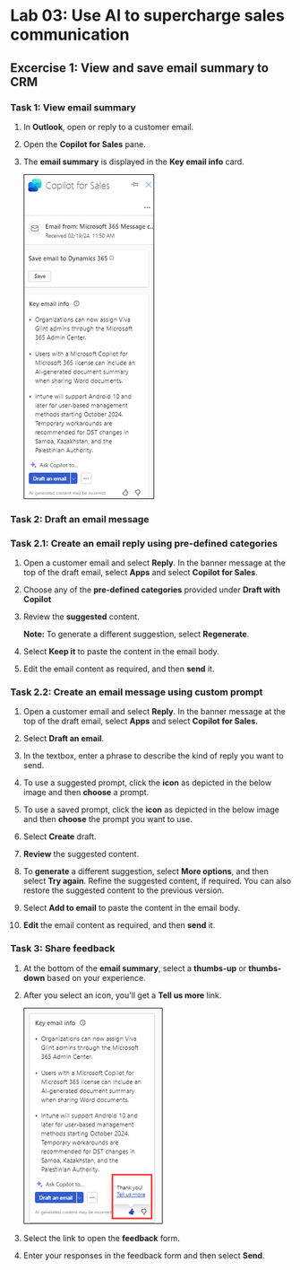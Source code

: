 # Lab 03: Use AI to supercharge sales communication 

## Excercise 1: View and save email summary to CRM

### Task 1: View email summary

1. In **Outlook**, open or reply to a customer email.

1. Open the **Copilot for Sales** pane.

1. The **email summary** is displayed in the **Key email info** card.

   ![](/media/dy1.png)

### Task 2: Draft an email message  

### Task 2.1: Create an email reply using pre-defined categories

1. Open a customer email and select **Reply**. In the banner message at the top of the draft email, select **Apps** and select **Copilot for Sales**.

1. Choose any of the **pre-defined categories** provided under **Draft with Copilot**
   
1. Review the **suggested** content.

      **Note:** To generate a different suggestion, select **Regenerate**.
   
1. Select **Keep it** to paste the content in the email body.

1. Edit the email content as required, and then **send** it.

### Task 2.2: Create an email message using custom prompt

1. Open a customer email and select **Reply**. In the banner message at the top of the draft email, select **Apps** and select **Copilot for Sales**.

1. Select **Draft an email**.

1. In the textbox, enter a phrase to describe the kind of reply you want to send.

1. To use a suggested prompt, click the **icon** as depicted in the below image and then **choose** a prompt.
   
1. To use a saved prompt, click the **icon** as depicted in the below image and then **choose** the prompt you want to use.
   
1. Select **Create** draft.

1. **Review** the suggested content.

1. To **generate** a different suggestion, select **More options**, and then select **Try again**.
Refine the suggested content, if required. You can also restore the suggested content to the previous version.

1. Select **Add to email** to paste the content in the email body.

1. **Edit** the email content as required, and then **send** it.

### Task 3: Share feedback

1. At the bottom of the **email summary**, select a **thumbs-up** or **thumbs-down** based on your experience.

1. After you select an icon, you'll get a **Tell us more** link.

   ![](/media/dy4.png)

1. Select the link to open the **feedback** form.

1. Enter your responses in the feedback form and then select **Send**.
